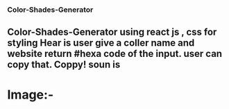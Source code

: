 ### Color-Shades-Generator 

## Color-Shades-Generator using react js , css for styling Hear is user give a coller name and website return #hexa code of the input. user can copy that. Coppy! soun is 

# Image:-
